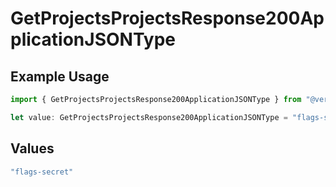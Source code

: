 # GetProjectsProjectsResponse200ApplicationJSONType

## Example Usage

```typescript
import { GetProjectsProjectsResponse200ApplicationJSONType } from "@vercel/sdk/models/operations/getprojects.js";

let value: GetProjectsProjectsResponse200ApplicationJSONType = "flags-secret";
```

## Values

```typescript
"flags-secret"
```